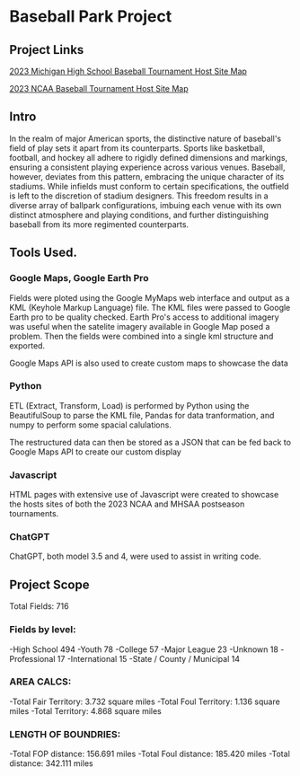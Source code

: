 # Baseball Park Project

## Project Links
[2023 Michigan High School Baseball Tournament Host Site Map](https://jsmith1826.github.io/BB_parks/data/html/mhsaa/)

[2023 NCAA Baseball Tournament Host Site Map](https://jsmith1826.github.io/BB_parks/data/html/NCAA_REG/)

## Intro
In the realm of major American sports, the distinctive nature of baseball's field of play sets it apart from its counterparts. Sports like basketball, football, and hockey all adhere to rigidly defined dimensions and markings, ensuring a consistent playing experience across various venues. Baseball, however, deviates from this pattern, embracing the unique character of its stadiums. While infields must conform to certain specifications, the outfield is left to the discretion of stadium designers. This freedom results in a diverse array of ballpark configurations, imbuing each venue with its own distinct atmosphere and playing conditions, and further distinguishing baseball from its more regimented counterparts.

## Tools Used. 
### Google Maps, Google Earth Pro
Fields were ploted using the Google MyMaps web interface and output as a KML (Keyhole Markup Language) file. The KML files were passed to Google Earth pro to be quality checked. Earth Pro's access to additional imagery was useful when the satelite imagery available in Google Map posed a problem. Then the fields were combined into a single kml structure and exported.

Google Maps API is also used to create custom maps to showcase the data

### Python
ETL (Extract, Transform, Load) is performed by Python using the BeautifulSoup to parse the KML file, Pandas for data tranformation, and numpy to perform some spacial calulations.

The restructured data can then be stored as a JSON that can be fed back to Google Maps API to create our custom display

### Javascript
HTML pages with extensive use of Javascript were created to showcase the hosts sites of both the 2023 NCAA and MHSAA postseason tournaments. 

### ChatGPT
ChatGPT, both model 3.5 and 4, were used to assist in writing code.


## Project Scope
Total Fields: 716

### Fields by level:
-High School                   494
-Youth                          78
-College                        57
-Major League                   23
-Unknown                        18
-Professional                   17
-International                  15
-State / County / Municipal     14

### AREA CALCS:
-Total Fair Territory: 3.732 square miles
-Total Foul Territory: 1.136 square miles
-Total Territory: 4.868 square miles


### LENGTH OF BOUNDRIES:
-Total FOP distance: 156.691 miles
-Total Foul distance: 185.420 miles
-Total distance: 342.111 miles